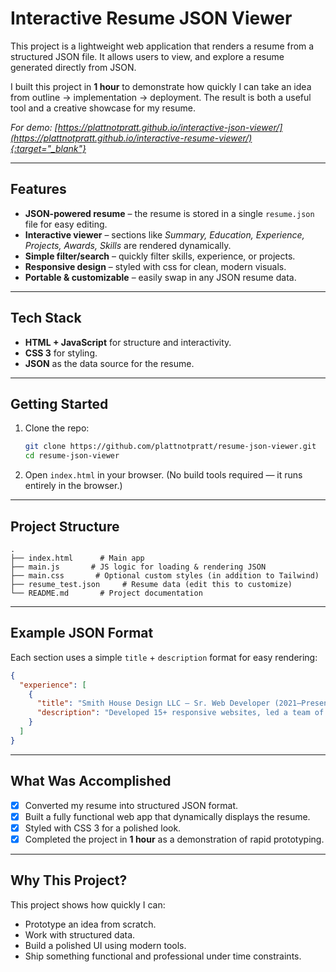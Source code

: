 # Interactive Resume JSON Viewer

This project is a lightweight web application that renders a resume from a structured JSON file. It allows users to view, and explore a resume generated directly from JSON.

I built this project in **1 hour** to demonstrate how quickly I can take an idea from outline → implementation → deployment. The result is both a useful tool and a creative showcase for my resume.

*For demo: [https://plattnotpratt.github.io/interactive-json-viewer/](https://plattnotpratt.github.io/interactive-resume-viewer/){:target="_blank"}*

---

## Features

* **JSON-powered resume** – the resume is stored in a single `resume.json` file for easy editing.
* **Interactive viewer** – sections like *Summary, Education, Experience, Projects, Awards, Skills* are rendered dynamically.
* **Simple filter/search** – quickly filter skills, experience, or projects.
* **Responsive design** – styled with css for clean, modern visuals.
* **Portable & customizable** – easily swap in any JSON resume data.

---

## Tech Stack

* **HTML + JavaScript** for structure and interactivity.
* **CSS 3** for styling.
* **JSON** as the data source for the resume.

---

## Getting Started

1. Clone the repo:

   ```bash
   git clone https://github.com/plattnotpratt/resume-json-viewer.git
   cd resume-json-viewer
   ```

2. Open `index.html` in your browser.
   (No build tools required — it runs entirely in the browser.)

---

## Project Structure

```
.
├── index.html      # Main app
├── main.js       # JS logic for loading & rendering JSON
├── main.css       # Optional custom styles (in addition to Tailwind)
├── resume_test.json     # Resume data (edit this to customize)
└── README.md       # Project documentation
```

---

## Example JSON Format

Each section uses a simple `title` + `description` format for easy rendering:

```json
{
  "experience": [
    {
      "title": "Smith House Design LLC – Sr. Web Developer (2021–Present)",
      "description": "Developed 15+ responsive websites, led a team of 3 developers, improved client engagement by 40%."
    }
  ]
}
```

---

## What Was Accomplished

* [x] Converted my resume into structured JSON format.
* [x] Built a fully functional web app that dynamically displays the resume.
* [x] Styled with CSS 3 for a polished look.
* [x] Completed the project in **1 hour** as a demonstration of rapid prototyping.

---

## Why This Project?

This project shows how quickly I can:

* Prototype an idea from scratch.
* Work with structured data.
* Build a polished UI using modern tools.
* Ship something functional and professional under time constraints.
